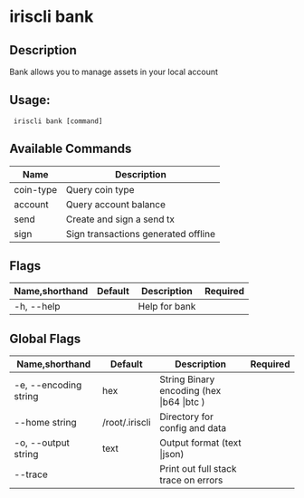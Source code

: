 # iriscli bank

## Description

Bank allows you to manage assets in your local account 

## Usage:

```
 iriscli bank [command]
```

 

## Available Commands

| Name      | Description                         |
| --------- | ----------------------------------- |
| coin-type | Query coin type                     |
| account   | Query account balance               |
| send      | Create and sign a send tx           |
| sign      | Sign transactions generated offline |

## Flags

| Name,shorthand | Default | Description   | Required |
| -------------- | ------- | ------------- | -------- |
| -h, --help     |         | Help for bank |          |

## Global Flags

| Name,shorthand        | Default        | Description                                 | Required |
| --------------------- | -------------- | ------------------------------------------- | -------- |
| -e, --encoding string | hex            | String   Binary encoding (hex \|b64 \|btc ) |          |
| --home string         | /root/.iriscli | Directory for config and data               |          |
| -o, --output string   | text           | Output format (text \|json)                 |          |
| --trace               |                | Print out full stack trace on errors        |          |
